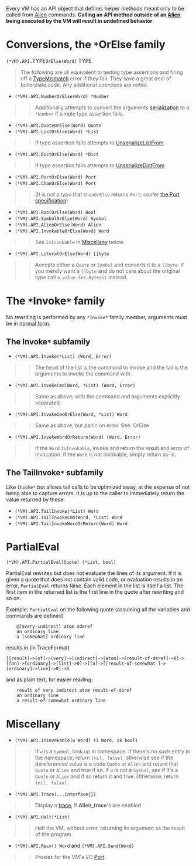 Every VM has an API object that defines helper methods meant only to be called from [Alien](GeloTypes#Alien.md) commands. **Calling an API method outside of an [Alien](GeloTypes#Alien.md) being executed by the VM will result in undefined behavior**.


# Conversions, the `*`OrElse family #

`(*VM).API.`TYPE`OrElse(Word)` TYPE
> The following are all equivalent to testing type assertions and firing off a [TypeMismatch](GeloErrors.md) error if they fail. They save a great deal of boilerplate code. Any additional coercions are noted.

  * `(*VM).API.NumberOrElse(Word) *Number`
> > Additionally attempts to convert the arguments [serialization](Ser.md) to a `*Number` if simple type assertion fails.

  * `(*VM).API.QuoteOrElse(Word) Quote`
  * `(*VM).API.ListOrElse(Word) *List`
> > If type assertion fails attempts to [UnserializeListFrom](GeloConversions#ListConstruction.md).
  * `(*VM).API.DictOrElse(Word) *Dict`
> > If type assertion fails attempts to [UnserializeDictFrom](GeloConversions#DictConstruction.md)
  * `(*VM).API.PortOrElse(Word) Port`
  * `(*VM).API.ChanOrElse(Word) Port`
> > (It is not a typo that `ChanOrElse` returns `Port`: confer [the Port specification](GeloTypes#Port.md))
  * `(*VM).API.BoolOrElse(Word) Bool`
  * `(*VM).API.SymbolOrElse(Word) Symbol`
  * `(*VM).API.AlienOrElse(Word) Alien`
  * `(*VM).API.InvokableOrElse(Word) Word`
> > See `IsInvokable` in [Miscellany](API#Miscellany.md) below.
  * `(*VM).API.LiteralOrElse(Word) []byte`
> > Accepts either a `Quote` or `Symbol` and converts it to a `[]byte`. If you merely want a `[]byte` and do not care about the original type call `a_value.Ser.Bytes()` instead.

# The `*`Invoke`*` family #
No rewriting is performed by any `*Invoke*` family member, arguments must be in [normal form](GeloSpec#INVOCATION.md).

## The Invoke`*` subfamily ##

  * `(*VM).API.Invoke(*List) (Word, Error)`
> > The head of the list is the command to invoke and the tail is the arguments to invoke the command with.
  * `(*VM).API.InvokeCmd(Word, *List) (Word, Error)`
> > Same as above, with the command and arguments explicitly separated.
  * `(*VM).API.InvokeCmdOrElse(Word, *List) Word`
> > Same as above, but panic on error. See: OrElse
  * `(*VM).API.InvokeWordOrReturn(Word) (Word, Error)`
> > If the `Word` `IsInvokable`, invoke and return the result and error of invocation. If the `Word` is not invokable, simply return as-is.

## The TailInvoke`*` subfamily ##
Like `Invoke*` but allows tail calls to be optimized away, at the expense of not being able to capture errors. It is up to the caller to immediately return the value returned by these.
  * `(*VM).API.TailInvoke(*List) Word`
  * `(*VM).API.TailInvokeCmd(Word, *List) Word`
  * `(*VM).API.TailInvokeWordOrReturn(Word) Word`

# PartialEval #
`(*VM).API.PartialEval(Quote) (*List, bool)`

PartialEval rewrites but does not evaluate the lines of its argument. If it is given a quote that does not contain valid code, or evaluation results in an error, `PartialEval` returns false. Each element in the list is itself a list. The first item in the returned list is the first line in the quote after rewriting and so on.

Example:
`PartialEval` on the following quote (assuming all the variables and commands are defined)
```
    @[$very-indirect] atom $deref
    an ordinary line
    a [somewhat] ordinary line
```
results in (in TraceFormat)
```
[[result]->[of]->[very]->[indirect]->[atom]->[result-of-deref]->0]->[[an]->[ordinary]->[list]->0]->[[a]->[[result-of-somewhat ]->[ordinary]->line]->0]->0
```
and as plain text, for easier reading:
```
    result of very indirect atom result-of-deref
    an ordinary line
    a result-of-somewhat ordinary line
```

# Miscellany #
  * `(*VM).API.IsInvokable(w Word) (i Word, ok bool)`
> > If `w` is a `Symbol`, look up in namespace. If there's no such entry in the namespace, return `(nil, false)`, otherwise see if the dereferenced value is a code `Quote` or `Alien` and return that `Quote` or `Alien` and true if so. If `w` is not a `Symbol`, see if it's a `Quote` or `Alien` and if so return it and true. Otherwise, return `(nil, false)`.
  * `(*VM).API.Trace(...interface{})`
> > Display a [trace](GeloTracing.md), if **Alien\_trace**'s are enabled.
  * `(*VM).API.Halt(*List)`
> > Halt the VM, without error, returning its argument as the result of the program
  * `(*VM).API.Recv() Word` and `(*VM).API.Send(Word)`
> > Proxies for the VM's I/O [Port](GeloTypes#PORT.md).